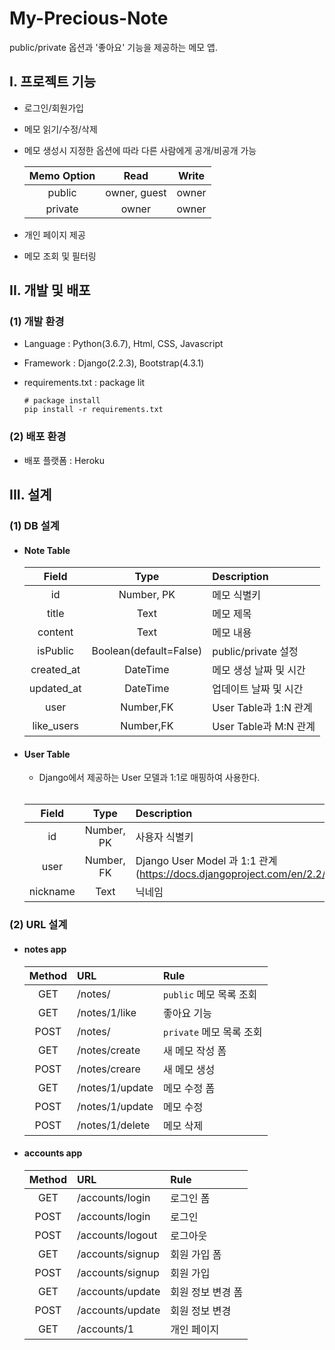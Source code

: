 # My-Precious-Note

public/private 옵션과 '좋아요' 기능을 제공하는 메모 앱.



## I. 프로젝트 기능

- 로그인/회원가입
- 메모 읽기/수정/삭제
- 메모 생성시 지정한 옵션에 따라 다른 사람에게 공개/비공개 가능

	| Memo Option | Read | Write |
	| :----: | :----: | :-----: |
	| public | owner, guest | owner |
	| private | owner | owner |


- 개인 페이지 제공
- 메모 조회 및 필터링



## II. 개발 및 배포

### (1) 개발 환경

- Language : Python(3.6.7), Html, CSS, Javascript

- Framework : Django(2.2.3), Bootstrap(4.3.1)

- requirements.txt : package lit

	```
	# package install
	pip install -r requirements.txt
	```



### (2) 배포 환경

- 배포 플랫폼 : Heroku



## III. 설계

### (1) DB 설계

- #### Note Table

  | Field | Type | Description |
  | :----: | :----: | :----- |
  | id | Number, PK | 메모 식별키 |
  | title | Text | 메모 제목 |
  | content | Text | 메모 내용 |
  | isPublic | Boolean(default=False) |  public/private 설정 |
  | created_at | DateTime | 메모 생성 날짜 및 시간 |
  | updated_at | DateTime | 업데이트 날짜 및 시간 |
  | user | Number,FK | User Table과 1:N 관계 |
  | like_users | Number,FK | User Table과 M:N 관계 |


- #### User Table

  
  - Django에서 제공하는 User 모델과 1:1로 매핑하여 사용한다.
  <br/>
  
  | Field | Type | Description |
  | :----: | :----: | :----- |
  | id | Number, PK | 사용자 식별키 |
  | user | Number, FK | Django User Model 과 1:1 관계 <br />(https://docs.djangoproject.com/en/2.2/ref/contrib/auth/) |
  | nickname | Text | 닉네임 |



### (2) URL 설계

- #### notes app

	| Method | URL | Rule |
	| :----: | :---- | :----- |
	| GET | /notes/ | `public`  메모 목록 조회 |
	| GET | /notes/1/like | 좋아요 기능 |
	| POST | /notes/ | `private`  메모 목록 조회 |
	| GET | /notes/create | 새 메모 작성 폼 |
	| POST | /notes/creare | 새 메모 생성 |
	| GET | /notes/1/update | 메모 수정 폼 |
	| POST | /notes/1/update | 메모 수정 |
	| POST | /notes/1/delete | 메모 삭제 |


- #### accounts app

	| Method | URL              | Rule                       |
	| :----: | :--------------- | :------------------------- |
	|  GET   | /accounts/login  | 로그인 폼                  |
	|  POST  | /accounts/login  | 로그인                     |
	|  POST  | /accounts/logout | 로그아웃                   |
	|  GET   | /accounts/signup | 회원 가입 폼               |
	|  POST  | /accounts/signup | 회원 가입                  |
    |  GET   | /accounts/update | 회원 정보 변경 폼               |
	|  POST  | /accounts/update | 회원 정보 변경                  |
	|  GET   | /accounts/1      | 개인 페이지                |

